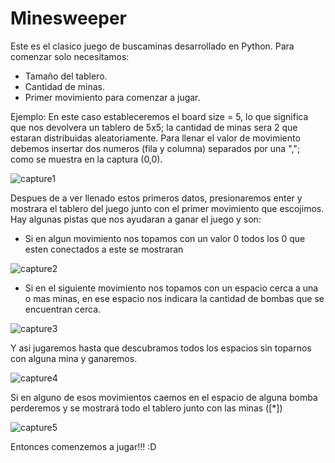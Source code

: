 # Minesweeper
Este es el clasico juego de buscaminas desarrollado en Python.
Para comenzar solo necesitamos:
- Tamaño del tablero.
- Cantidad de minas.
- Primer movimiento para comenzar a jugar.

Ejemplo: En este caso estableceremos el board size = 5, lo que significa que nos devolvera un tablero de 5x5; la cantidad de minas sera 2
que estaran distribuidas aleatoriamente.
Para llenar el valor de movimiento debemos insertar dos numeros (fila y columna) separados por una ","; como se muestra en la captura 
(0,0).

![capture1](https://user-images.githubusercontent.com/3207930/51855999-91849900-22fc-11e9-8ef9-eaa9215f5164.PNG)

Despues de a ver llenado estos primeros datos, presionaremos enter y mostrara el tablero del juego junto con el primer movimiento que 
escojimos. Hay algunas pistas que nos ayudaran a ganar el juego y son:
- Si en algun movimiento nos topamos con un valor 0 todos los 0 que esten conectados a este se mostraran

![capture2](https://user-images.githubusercontent.com/3207930/51856185-11aafe80-22fd-11e9-9d93-5632c21afbb8.PNG)

- Si en el siguiente movimiento nos topamos con un espacio cerca a una o mas minas, en ese espacio nos indicara la cantidad de bombas que se encuentran cerca.

![capture3](https://user-images.githubusercontent.com/3207930/51856381-939b2780-22fd-11e9-945b-fe728f0008b7.PNG)

Y asi jugaremos hasta que descubramos todos los espacios sin toparnos con alguna mina y ganaremos.

![capture4](https://user-images.githubusercontent.com/3207930/51856414-a4e43400-22fd-11e9-8b24-00978fcdfa16.PNG)


Si en alguno de esos movimientos caemos en el espacio de alguna bomba perderemos y se mostrará todo el tablero junto con las minas ([*])

![capture5](https://user-images.githubusercontent.com/3207930/51857054-4324c980-22ff-11e9-9b0f-4333e24e732a.PNG)


Entonces comenzemos a jugar!!! :D








